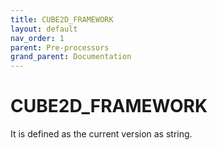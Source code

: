 ```yaml
---
title: CUBE2D_FRAMEWORK
layout: default
nav_order: 1
parent: Pre-processors
grand_parent: Documentation
---
```


# CUBE2D_FRAMEWORK
It is defined as the current version as string.
 